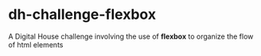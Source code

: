 # dh-challenge-flexbox
A Digital House challenge involving the use of **flexbox** to organize the flow of html elements
